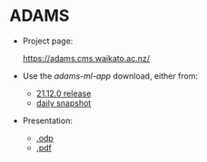 # ADAMS

* Project page:

  https://adams.cms.waikato.ac.nz/

* Use the *adams-ml-app* download, either from:
  * [21.12.0 release](https://adams.cms.waikato.ac.nz/download/21-12-0/)
  * [daily snapshot](https://adams.cms.waikato.ac.nz/download/snapshot/)

* Presentation: 

  * [.odp](adams.odp)
  * [.pdf](adams.pdf)

